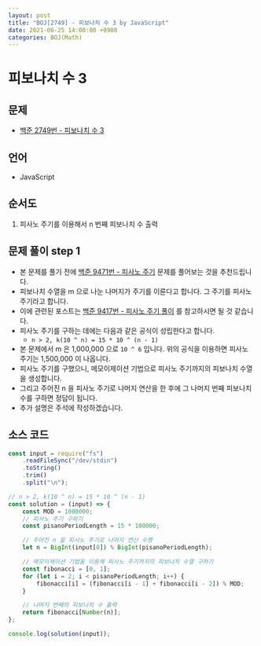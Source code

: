 ```yaml
---
layout: post
title: "BOJ[2749] - 피보나치 수 3 by JavaScript"
date: 2021-06-25 14:00:00 +0900
categories: BOJ(Math)
---
```


# 피보나치 수 3

## 문제

- [백준 2749번 - 피보나치 수 3](https://www.acmicpc.net/problem/2749)

## 언어

- JavaScript

## 순서도

1. 피사노 주기를 이용해서 n 번째 피보나치 수 출력

## 문제 풀이 step 1

- 본 문제를 풀기 전에 [백준 9471번 - 피사노 주기](https://www.acmicpc.net/problem/9471) 문제를 풀어보는 것을 추천드립니다.
- 피보나치 수열을 m 으로 나눈 나머지가 주기를 이룬다고 합니다. 그 주기를 피사노 주기라고 합니다.
- 이에 관련된 포스트는 [백준 9417번 - 피사노 주기 풀이](<https://qkrrlgh519.github.io/boj(math)/2021/06/24/BOJ-Math-9471.html>) 를 참고하시면 될 것 같습니다.
- 피사노 주기를 구하는 데에는 다음과 같은 공식이 성립한다고 합니다.
  - `n > 2, k(10 ^ n) = 15 * 10 ^ (n - 1)`
- 본 문제에서 m 은 1,000,000 으로 `10 ^ 6` 입니다. 위의 공식을 이용하면 피사노 주기는 1,500,000 이 나옵니다.
- 피사노 주기를 구했으니, 메모이제이션 기법으로 피사노 주기까지의 피보나치 수열을 생성합니다.
- 그리고 주어진 n 을 피사노 주기로 나머지 연산을 한 후에 그 나머지 번째 피보나치 수를 구하면 정답이 됩니다.
- 추가 설명은 주석에 작성하겠습니다.

## 소스 코드

```jsx
const input = require("fs")
	.readFileSync("/dev/stdin")
	.toString()
	.trim()
	.split("\n");

// n > 2, k(10 ^ n) = 15 * 10 ^ (n - 1)
const solution = (input) => {
	const MOD = 1000000;
	// 피사노 주기 구하기
	const pisanoPeriodLength = 15 * 100000;

	// 주어진 n 을 피사노 주기로 나머지 연산 수행
	let n = BigInt(input[0]) % BigInt(pisanoPeriodLength);

	// 메모이제이션 기법을 이용해 피사노 주기까지의 피보나치 수열 구하기
	const fibonacci = [0, 1];
	for (let i = 2; i < pisanoPeriodLength; i++) {
		fibonacci[i] = (fibonacci[i - 1] + fibonacci[i - 2]) % MOD;
	}

	// 나머지 번째의 피보나치 수 출력
	return fibonacci[Number(n)];
};

console.log(solution(input));
```
